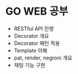 # GO WEB 공부
- RESTful API 진행
- Decorator 개요
- Decorator 패턴 적용
- Template 이해
- pat, render, negroni 개요
- 채팅 기능 구현

